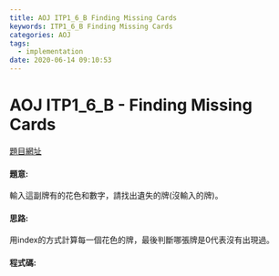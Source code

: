 ```yaml
---
title: AOJ ITP1_6_B Finding Missing Cards
keywords: ITP1_6_B Finding Missing Cards
categories: AOJ
tags:
  - implementation
date: 2020-06-14 09:10:53
---
```

# AOJ ITP1_6_B - Finding Missing Cards
[題目網址](https://onlinejudge.u-aizu.ac.jp/courses/lesson/2/ITP1/all/ITP1_6_B)

#### 題意:
輸入這副牌有的花色和數字，請找出遺失的牌(沒輸入的牌)。
<!-- more -->
#### 思路:
用index的方式計算每一個花色的牌，最後判斷哪張牌是0代表沒有出現過。

#### 程式碼:
<script src="https://gist.github.com/Daviswww/7d87751075a82cac1f7cc18dda00648f.js"></script>